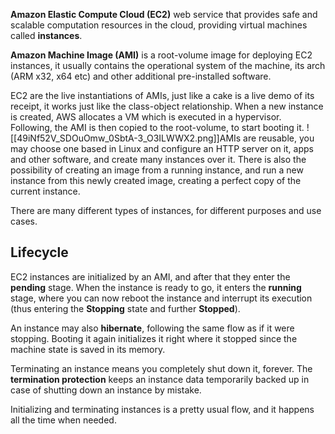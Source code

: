 **Amazon Elastic Compute Cloud (EC2)** web service that provides safe and scalable computation resources in the cloud, providing virtual machines called **instances**.

**Amazon Machine Image (AMI)** is a root-volume image for deploying EC2 instances, it usually contains the operational system of the machine, its arch (ARM x32, x64 etc) and other additional pre-installed software.

EC2 are the live instantiations of AMIs, just like a cake is a live demo of its receipt, it works just like the class-object relationship. When a new instance is created, AWS allocates a VM which is executed in a hypervisor.
Following, the AMI is then copied to the root-volume, to start booting it.
![[49iNf52V_SDOuOmw_0SbtA-3_O3ILWWX2.png]]AMIs are reusable, you may choose one based in Linux and configure an HTTP server on it, apps and other software, and create many instances over it. There is also the possibility of creating an image from a running instance, and run a new instance from this newly created image, creating a perfect copy of the current instance.

There are many different types of instances, for different purposes and use cases.

## Lifecycle
EC2 instances are initialized by an AMI, and after that they enter the **pending** stage. When the instance is ready to go, it enters the **running** stage, where you can now reboot the instance and interrupt its execution (thus entering the **Stopping** state and further **Stopped**).

An instance may also **hibernate**, following the same flow as if it were stopping. Booting it again initializes it right where it stopped since the machine state is saved in its memory.

Terminating an instance means you completely shut down it, forever. The **termination protection** keeps an instance data temporarily backed up in case of shutting down an instance by mistake.

Initializing and terminating instances is a pretty usual flow, and it happens all the time when needed.